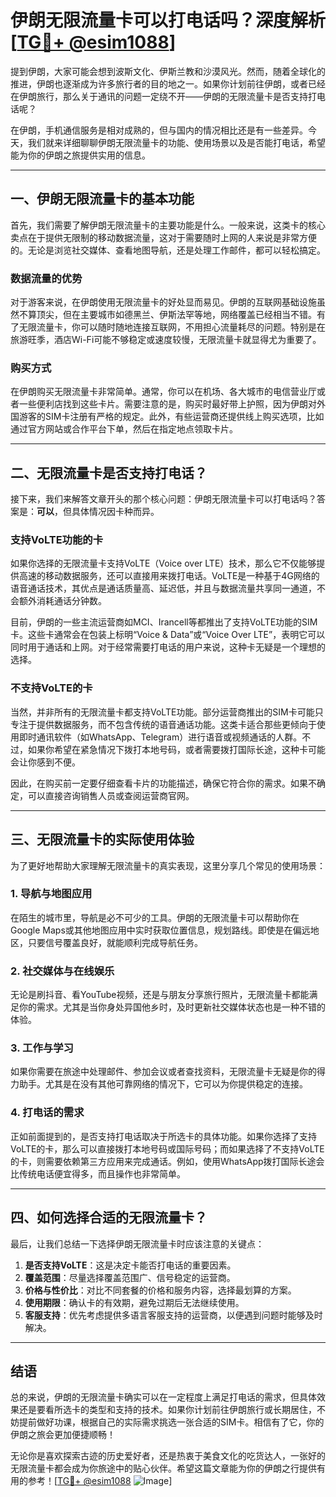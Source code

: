 # 伊朗无限流量卡可以打电话吗？深度解析[[TG💪+ @esim1088](https://t.me/s/esim1088)]

提到伊朗，大家可能会想到波斯文化、伊斯兰教和沙漠风光。然而，随着全球化的推进，伊朗也逐渐成为许多旅行者的目的地之一。如果你计划前往伊朗，或者已经在伊朗旅行，那么关于通讯的问题一定绕不开——伊朗的无限流量卡是否支持打电话呢？

在伊朗，手机通信服务是相对成熟的，但与国内的情况相比还是有一些差异。今天，我们就来详细聊聊伊朗无限流量卡的功能、使用场景以及是否能打电话，希望能为你的伊朗之旅提供实用的信息。

---

## 一、伊朗无限流量卡的基本功能

首先，我们需要了解伊朗无限流量卡的主要功能是什么。一般来说，这类卡的核心卖点在于提供无限制的移动数据流量，这对于需要随时上网的人来说是非常方便的。无论是浏览社交媒体、查看地图导航，还是处理工作邮件，都可以轻松搞定。

### 数据流量的优势
对于游客来说，在伊朗使用无限流量卡的好处显而易见。伊朗的互联网基础设施虽然不算顶尖，但在主要城市如德黑兰、伊斯法罕等地，网络覆盖已经相当不错。有了无限流量卡，你可以随时随地连接互联网，不用担心流量耗尽的问题。特别是在旅游旺季，酒店Wi-Fi可能不够稳定或速度较慢，无限流量卡就显得尤为重要了。

### 购买方式
在伊朗购买无限流量卡非常简单。通常，你可以在机场、各大城市的电信营业厅或者一些便利店找到这些卡片。需要注意的是，购买时最好带上护照，因为伊朗对外国游客的SIM卡注册有严格的规定。此外，有些运营商还提供线上购买选项，比如通过官方网站或合作平台下单，然后在指定地点领取卡片。

---

## 二、无限流量卡是否支持打电话？

接下来，我们来解答文章开头的那个核心问题：伊朗无限流量卡可以打电话吗？答案是：**可以**，但具体情况因卡种而异。

### 支持VoLTE功能的卡
如果你选择的无限流量卡支持VoLTE（Voice over LTE）技术，那么它不仅能够提供高速的移动数据服务，还可以直接用来拨打电话。VoLTE是一种基于4G网络的语音通话技术，其优点是通话质量高、延迟低，并且与数据流量共享同一通道，不会额外消耗通话分钟数。

目前，伊朗的一些主流运营商如MCI、Irancell等都推出了支持VoLTE功能的SIM卡。这些卡通常会在包装上标明“Voice & Data”或“Voice Over LTE”，表明它可以同时用于通话和上网。对于经常需要打电话的用户来说，这种卡无疑是一个理想的选择。

### 不支持VoLTE的卡
当然，并非所有的无限流量卡都支持VoLTE功能。部分运营商推出的SIM卡可能只专注于提供数据服务，而不包含传统的语音通话功能。这类卡适合那些更倾向于使用即时通讯软件（如WhatsApp、Telegram）进行语音或视频通话的人群。不过，如果你希望在紧急情况下拨打本地号码，或者需要拨打国际长途，这种卡可能会让你感到不便。

因此，在购买前一定要仔细查看卡片的功能描述，确保它符合你的需求。如果不确定，可以直接咨询销售人员或查阅运营商官网。

---

## 三、无限流量卡的实际使用体验

为了更好地帮助大家理解无限流量卡的真实表现，这里分享几个常见的使用场景：

### 1. 导航与地图应用
在陌生的城市里，导航是必不可少的工具。伊朗的无限流量卡可以帮助你在Google Maps或其他地图应用中实时获取位置信息，规划路线。即使是在偏远地区，只要信号覆盖良好，就能顺利完成导航任务。

### 2. 社交媒体与在线娱乐
无论是刷抖音、看YouTube视频，还是与朋友分享旅行照片，无限流量卡都能满足你的需求。尤其是当你身处异国他乡时，及时更新社交媒体状态也是一种不错的体验。

### 3. 工作与学习
如果你需要在旅途中处理邮件、参加会议或者查找资料，无限流量卡无疑是你的得力助手。尤其是在没有其他可靠网络的情况下，它可以为你提供稳定的连接。

### 4. 打电话的需求
正如前面提到的，是否支持打电话取决于所选卡的具体功能。如果你选择了支持VoLTE的卡，那么可以直接拨打本地号码或国际号码；而如果选择了不支持VoLTE的卡，则需要依赖第三方应用来完成通话。例如，使用WhatsApp拨打国际长途会比传统电话便宜得多，而且操作也非常简单。

---

## 四、如何选择合适的无限流量卡？

最后，让我们总结一下选择伊朗无限流量卡时应该注意的关键点：

1. **是否支持VoLTE**：这是决定卡能否打电话的重要因素。
2. **覆盖范围**：尽量选择覆盖范围广、信号稳定的运营商。
3. **价格与性价比**：对比不同套餐的价格和服务内容，选择最划算的方案。
4. **使用期限**：确认卡的有效期，避免过期后无法继续使用。
5. **客服支持**：优先考虑提供多语言客服支持的运营商，以便遇到问题时能够及时解决。

---

## 结语

总的来说，伊朗的无限流量卡确实可以在一定程度上满足打电话的需求，但具体效果还是要看所选卡的类型和支持的技术。如果你计划前往伊朗旅行或长期居住，不妨提前做好功课，根据自己的实际需求挑选一张合适的SIM卡。相信有了它，你的伊朗之旅会更加便捷顺畅！

无论你是喜欢探索古迹的历史爱好者，还是热衷于美食文化的吃货达人，一张好的无限流量卡都会成为你旅途中的贴心伙伴。希望这篇文章能为你的伊朗之行提供有用的参考！[[TG💪+ @esim1088](https://t.me/s/esim1088) ![Image](https://i.postimg.cc/4NQfJmqS/Snipaste-2025-05-13-00-14-12.png)]